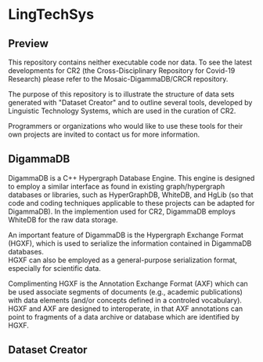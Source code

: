 
# LingTechSys
## Preview 

This repository contains neither executable code nor 
data.  To see the latest developments for CR2 
(the Cross-Disciplinary Repository for Covid-19 Research) 
please refer to the Mosaic-DigammaDB/CRCR repository.

The purpose of this repository is to illustrate the 
structure of data sets generated with 
"Dataset Creator" and to outline several tools, 
developed by Linguistic Technology Systems, 
which are used in the curation of CR2.

Programmers or organizations who would like to 
use these tools for their own projects 
are invited to contact us for more information.

**DigammaDB**
-------------
DigammaDB is a C++ Hypergraph Database Engine.   This 
engine is designed to employ a similar interface as 
found in existing graph/hypergraph databases or libraries, 
such as HyperGraphDB, WhiteDB, and HgLib (so that code and 
coding techniques applicable to these projects can be 
adapted for DigammaDB).  In the implemention used for 
CR2, DigammaDB employs WhiteDB for the raw data storage.

An important feature of DigammaDB is the Hypergraph 
Exchange Format (HGXF), which is used to serialize 
the information contained in DigammaDB databases.  
HGXF can also be employed as a general-purpose serialization 
format, especially for scientific data.

Complimenting HGXF is the Annotation Exchange Format 
(AXF) which can be used associate segments of documents 
(e.g., academic publications) with data elements 
(and/or concepts defined in a controled vocabulary).  
HGXF and AXF are designed to interoperate, in that 
AXF annotations can point to fragments of a 
data archive or database which are identified by HGXF.

**Dataset Creator**
-------------------





